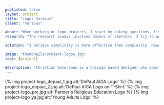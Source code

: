 ```yaml
---
published: false
layout: project
title: "Logos Various"
client: "Various"

about: "When working on logo projects, I start by asking questions, listening, and taking good notes. "
research: "The research always involves dozens of sketches. I try to understand the language of the target audience and find a way to create something that resonates with them."

solution: "I believe simplicity is more effective than complexity. However, I still think that logos should have a strong platform and encompass propositional density."

image: "thumbnails/project-logos.jpg"
tags: [project]

description: "Christian Solorzano is a Chicago based designer who specializes in creating identities, design systems, interfaces, and thoughtful ideas for diverse audiences."
---
```


{% img project-logo_depaul_1.jpg alt:'DePaul AIGA Logo' %}
{% img project-logo_depaul_2.jpg alt:'DePaul AIGA Logo on T-Shirt' %}
{% img project-logo_pre.jpg alt:'Partner's Religious Education Logo %}
{% img project-logo_ya.jpg alt:'Young Adults Logo' %}